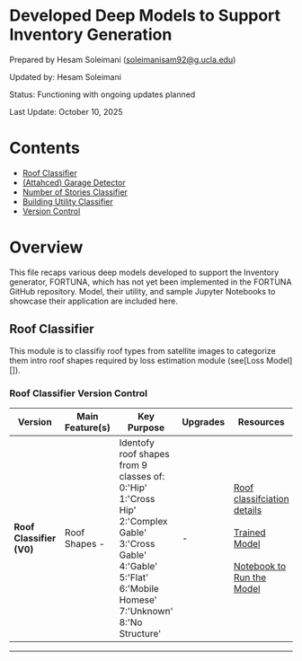 # Developed Deep Models to Support Inventory Generation

Prepared by Hesam Soleimani (soleimanisam92@g.ucla.edu)

Updated by: Hesam Soleimani

Status: Functioning with ongoing updates planned

Last Update: October 10, 2025


# Contents
- [Roof Classifier](#roof_c)
- [(Attahced) Garage Detector](#garage_d)
- [Number of Stories Classifier](#story_n)
- [Building Utility Classifier](#utility_c)
- [Version Control](#version-c)

# Overview

This file recaps various deep models developed to support the Inventory generator, FORTUNA, which has not yet been implemented in the FORTUNA GitHub repository. Model, their utility, and sample Jupyter Notebooks to showcase their application are included here.

## Roof Classifier

This module is to classifiy roof types from satellite images to categorize them intro roof shapes required by loss estimation module (see[Loss Model][]).

### Roof Classifier Version Control

| Version        | Main Feature(s)                          | Key Purpose                                         | Upgrades| Resources |
|----------------|--------------------------------------------|-----------------------------------------------------|-----------|-------------------|
| **Roof Classifier (V0)** | Roof Shapes - | Identofy roof shapes from 9 classes of:<br>0:'Hip'<br>1:'Cross Hip'<br>2:'Complex Gable'<br>3:'Cross Gable'<br>4:'Gable'<br>5:'Flat'<br>6:'Mobile Homese'<br>7:'Unknown'<br>8:'No Structure'|-|[Roof classifciation details](https://docs.google.com/presentation/d/1j-qWMzhk3FdkP_NkvGKfYh8FEoBm3XSb/edit?rtpof=true)<br><br> [Trained Model](https://drive.google.com/file/d/1gtv-tEI4gKX7HWdKwDcIyR4yWrBO6PMd/view)<br><br> [Notebook to Run the Model](https://colab.research.google.com/drive/1UqWvAuVcVKqE-X8n9mvMzVM8yt2aKUxh)|
---
